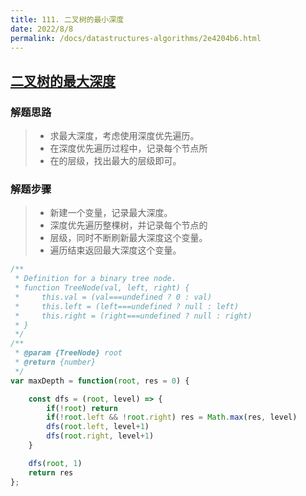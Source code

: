 ```yaml
---
title: 111. 二叉树的最小深度
date: 2022/8/8
permalink: /docs/datastructures-algorithms/2e4204b6.html
---
```

## [二叉树的最大深度](https://leetcode.cn/problems/maximum-depth-of-binary-tree/)



### 解题思路

> - 求最大深度，考虑使用深度优先遍历。
> - 在深度优先遍历过程中，记录每个节点所
> - 在的层级，找出最大的层级即可。

### 解题步骤

> - 新建一个变量，记录最大深度。
> - 深度优先遍历整棵树，并记录每个节点的
> - 层级，同时不断刷新最大深度这个变量。
> - 遍历结束返回最大深度这个变量。



```js
/**
 * Definition for a binary tree node.
 * function TreeNode(val, left, right) {
 *     this.val = (val===undefined ? 0 : val)
 *     this.left = (left===undefined ? null : left)
 *     this.right = (right===undefined ? null : right)
 * }
 */
/**
 * @param {TreeNode} root
 * @return {number}
 */
var maxDepth = function(root, res = 0) {

    const dfs = (root, level) => {
        if(!root) return 
        if(!root.left && !root.right) res = Math.max(res, level)
        dfs(root.left, level+1)
        dfs(root.right, level+1)
    }

    dfs(root, 1)
    return res
};
```

